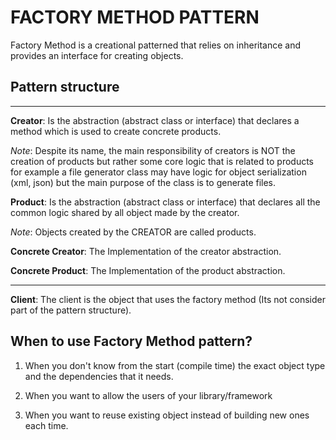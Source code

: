 ﻿# FACTORY METHOD PATTERN

Factory Method is a creational patterned that relies on inheritance and provides an interface for creating objects.

## Pattern structure

---

**Creator**: Is the abstraction (abstract class or interface) that
declares a method which is used to create concrete products.

_Note_: Despite its name, the main responsibility of creators is
NOT the creation of products but rather some core logic that is
related to products for example a file generator class may have logic for
object serialization (xml, json) but the main purpose of the
class is to generate files.

**Product**: Is the abstraction (abstract class or interface) that
declares all the common logic shared by all object made by
the creator.

_Note_: Objects created by the CREATOR are called products.

**Concrete Creator**: The Implementation of the creator abstraction.

**Concrete Product**: The Implementation of the product abstraction.

---

**Client**: The client is the object that uses the factory method
(Its not consider part of the pattern structure).

## When to use Factory Method pattern?

1. When you don't know from the start (compile time)
   the exact object type and the dependencies that it needs.

2. When you want to allow the users of your library/framework

3. When you want to reuse existing object instead of building
   new ones each time.
